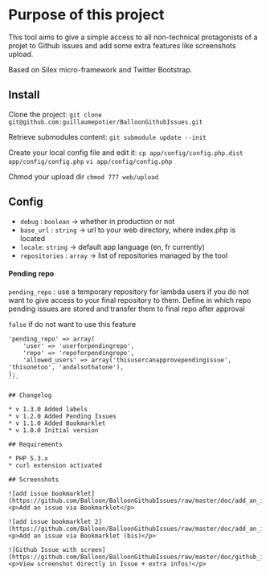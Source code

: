 # Purpose of this project

This tool aims to give a simple access to all non-technical protagonists of a projet to Github issues and add some extra features like screenshots upload.

Based on Silex micro-framework and Twitter Bootstrap.

## Install

Clone the project:
`git clone git@github.com:guillaumepotier/BalloonGithubIssues.git`

Retrieve submodules content:
`git submodule update --init`

Create your local config file and edit it:
`cp app/config/config.php.dist app/config/config.php`
`vi app/config/config.php`

Chmod your upload dir
`chmod 777 web/upload`

## Config

* `debug` : `boolean` -> whether in production or not
* `base_url` : `string` -> url to your web directory, where index.php is located
* `locale`: `string` -> default app language (en, fr currently)
* `repositories` : `array` -> list of repositories managed by the tool

#### Pending repo
`pending_repo` : use a temporary repository for lambda users if you do not want to give access to your final repository to them. Define in which repo pending issues are stored and transfer them to final repo after approval

`false` if do not want to use this feature

````
'pending_repo' => array(
    'user' => 'userforpendingrepo',
    'repo' => 'repoforpendingrepo',
    'allowed_users' => array('thisusercanapprovependingissue', 'thisonetoo', 'andalsothatone'),
);
```

## Changelog

* v 1.3.0 Added labels 
* v 1.2.0 Added Pending Issues
* v 1.1.0 Added Bookmarklet
* v 1.0.0 Initial version

## Requirements

* PHP 5.3.x
* curl extension activated

## Screenshots

![add issue bookmarklet](https://github.com/Balloon/BalloonGithubIssues/raw/master/doc/add_an_issue.png)
<p>Add an issue via Bookmarklet</p>

![add issue bookmarklet 2](https://github.com/Balloon/BalloonGithubIssues/raw/master/doc/add_an_issue_2.png)
<p>Add an issue via Bookmarklet (bis)</p>

![Github Issue with screen](https://github.com/Balloon/BalloonGithubIssues/raw/master/doc/github_issue.png)
<p>View screenshot directly in Issue + extra infos!</p>